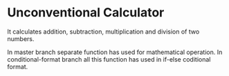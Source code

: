 # Unconventional Calculator
It calculates addition, subtraction, multiplication and division of two numbers.

In master branch separate function has used for mathematical operation.
In conditional-format branch all this function has used in if-else coditional format.
